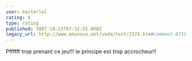 ```yaml
---
user: masterlol
rating: 4
type: rating
published: 2007-10-23T07:32:25.000Z
legacy_url: http://www.emunova.net/veda/test/2371.htm#comment-8731
---
```

Pffffff trop prenant ce jeu!!! le principe est trop accrocheur!!
